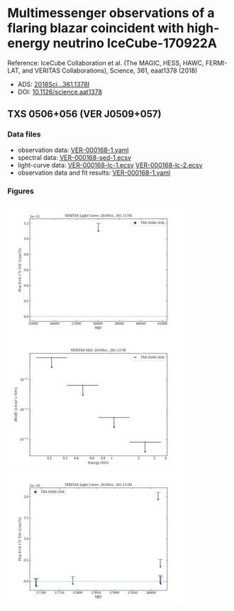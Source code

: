 # Multimessenger observations of a flaring blazar coincident with high-energy neutrino IceCube-170922A

Reference:
IceCube Collaboration et al. (The MAGIC, HESS, HAWC, FERMI-LAT, and VERITAS Collaborations), Science, 361, eaat1378 (2018)

- ADS: [2018Sci...361.1378I](http://adsabs.harvard.edu/abs/2018Sci...361.1378I)
- DOI: [10.1126/science.aat1378](https://doi.org/10.1126/science.aat1378)

## TXS 0506+056 (VER J0509+057)
### Data files

- observation data: [VER-000168-1.yaml](VER-000168-1.yaml)  
- spectral data: [VER-000168-sed-1.ecsv](VER-000168-sed-1.ecsv)  
- light-curve data: [VER-000168-lc-1.ecsv](VER-000168-lc-1.ecsv)  [VER-000168-lc-2.ecsv](VER-000168-lc-2.ecsv)  
- observation data and fit results: [VER-000168-1.yaml](VER-000168-1.yaml)  


### Figures

<img src="figures/2018Sci...361.1378I-VER-168-1-lc.png" alt="drawing" width="400"/>
<img src="figures/2018Sci...361.1378I-VER-168-1-sed.png" alt="drawing" width="400"/>
<img src="figures/2018Sci...361.1378I-VER-168-2-lc.png" alt="drawing" width="400"/>


